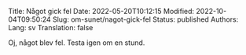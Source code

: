 Title: Något gick fel
Date: 2022-05-20T10:12:15
Modified: 2022-10-04T09:50:24
Slug: om-sunet/nagot-gick-fel
Status: published
Authors: 
Lang: sv
Translation: false

Oj, något blev fel. Testa igen om en stund.



